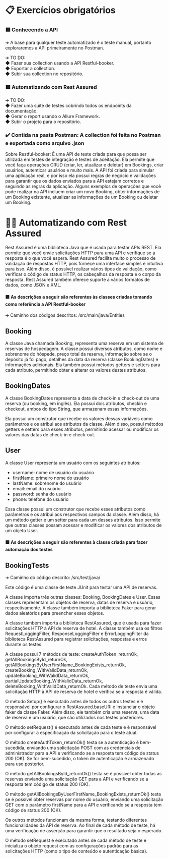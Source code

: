 <h1>📋 Exercícios obrigatórios</h1>

<h3>🟩 Conhecendo a API</h3>

➔ A base para qualquer teste automatizado é o teste
manual, portanto exploraremos a API
primeiramente no Postman.

➔ TO DO:<br>
◆ Fazer sua collection usando a API
Restful-booker.<br>
◆ Exportar a collection.<br>
◆ Subir sua collection no repositório.

<h3>🟩 Automatizando com Rest Assured</h3>

➔ TO DO:<br>
◆ Fazer uma suíte de testes cobrindo todos
os endpoints da documentação.<br>
◆ Gerar o report usando o Allure Framework.<br>
◆ Subir o projeto para o repositório.<br>

<h3>✔️ Contida na pasta Postman: A collection foi feita no Postman e exportada como arquivo .json </h3>
Sobre Restful-booker:
É uma API de teste criada para que possa ser utilizada em testes de integração e testes de aceitação. Ela permite que você faça operações CRUD (criar, ler, atualizar e deletar) em Bookings, criar usuários, autenticar usuários e muito mais. A API foi criada para simular uma aplicação real, e por isso ela possui regras de negócio e validações para garantir que os dados enviados para a API estejam corretos e seguindo as regras da aplicação. Alguns exemplos de operações que você pode realizar na API incluem criar um novo Booking, obter informações de um Booking existente, atualizar as informações de um Booking ou deletar um Booking.

<h1> 👩‍💻 Automatizando com Rest Assured</h1>

Rest Assured é uma biblioteca Java que é usada para testar APIs REST. Ela permite que você envie solicitações HTTP para uma API e verifique se a resposta é o que você espera. Rest Assured facilita muito o processo de validação de respostas HTTP, pois fornece uma interface simples e intuitiva para isso. Além disso, é possível realizar vários tipos de validação, como verificar o código de status HTTP, os cabeçalhos da resposta e o corpo da resposta. Rest Assured também oferece suporte a vários formatos de dados, como JSON e XML.

<h4>🟩 As descrições a seguir são referentes às classes criadas tomando como referência a API Restful-booker</h4>

➔ Caminho dos códigos descritos: /src/main/java/Entities

<h2>Booking</h2>

A classe Java chamada Booking, representa uma reserva em um sistema de reservas de hospedagem. A classe possui diversos atributos, como nome e sobrenome do hóspede, preço total da reserva, informação sobre se o depósito já foi pago, detalhes da data da reserva (classe BookingDates) e informações adicionais. Ela também possui métodos getters e setters para cada atributo, permitindo obter e alterar os valores destes atributos.

<h2>BookingDates</h2>

A classe BookingDates representa a data de check-in e check-out de uma reserva (ou booking, em inglês). Ela possui dois atributos, checkin e checkout, ambos do tipo String, que armazenam essas informações.

Ela possui um construtor que recebe os valores dessas variáveis como parâmetros e os atribui aos atributos da classe. Além disso, possui métodos getters e setters para esses atributos, permitindo acessar ou modificar os valores das datas de check-in e check-out.

<h2>User</h2>

A classe User representa um usuário com os seguintes atributos:

- username: nome de usuário do usuário
- firstName: primeiro nome do usuário
- lastName: sobrenome do usuário
- email: email do usuário
- password: senha do usuário
- phone: telefone do usuário

Essa classe possui um construtor que recebe esses atributos como parâmetros e os atribui aos respectivos campos da classe. Além disso, há um método getter e um setter para cada um desses atributos. Isso permite que outras classes possam acessar e modificar os valores dos atributos de um objeto User.

<h4>🟩 As descrições a seguir são referentes à classe criada para fazer automação dos testes</h4>

<h2>BookingTests</h2>

➔ Caminho do código descrito: /src/test/java/

Este código é uma classe de teste JUnit para testar uma API de reservas.

A classe importa três outras classes: Booking, BookingDates e User. Essas classes representam os objetos de reserva, datas de reserva e usuário, respectivamente. A classe também importa a biblioteca Faker para gerar dados aleatórios para preencher esses objetos.

A classe também importa a biblioteca RestAssured, que é usada para fazer solicitações HTTP à API de reserva de hotel. A classe também usa os filtros RequestLoggingFilter, ResponseLoggingFilter e ErrorLoggingFilter da biblioteca RestAssured para registrar solicitações, respostas e erros durante os testes.

A classe possui 7 métodos de teste: createAuthToken_returnOk, getAllBookingsById_returnOk, getAllBookingsByUserFirstName_BookingExists_returnOk, createBooking_WithValidData_returnOk, updateBooking_WithValidData_returnOk, partialUpdateBooking_WithValidData_returnOk, deleteBooking_WithValidData_returnOk. Cada método de teste envia uma solicitação HTTP à API de reserva de hotel e verifica se a resposta é válida.

O método Setup() é executado antes de todos os outros testes e é responsável por configurar o RestAssured.baseURI e instanciar o objeto faker da classe Faker. Além disso, ele também cria uma reserva, uma data de reserva e um usuário, que são utilizados nos testes posteriores.

O método setRequest() é executado antes de cada teste e é responsável por configurar a especificação da solicitação para o teste atual.

O método createAuthToken_returnOk() testa se a autenticação é bem-sucedida, enviando uma solicitação POST com as credenciais de administrador para a API e verificando se a resposta tem código de status 200 (OK). Se for bem-sucedido, o token de autenticação é armazenado para uso posterior.

O método getAllBookingsById_returnOk() testa se é possível obter todas as reservas enviando uma solicitação GET para a API e verificando se a resposta tem código de status 200 (OK).

O método getAllBookingsByUserFirstName_BookingExists_returnOk() testa se é possível obter reservas por nome do usuário, enviando uma solicitação GET com o parâmetro firstName para a API e verificando se a resposta tem código de status 200 (OK).

Os outros métodos funcionam da mesma forma, testando diferentes funcionalidades da API de reserva. Ao final de cada método de teste, há uma verificação de asserção para garantir que o resultado seja o esperado.

O método setRequest é executado antes de cada método de teste e inicializa o objeto request com as configurações padrão para as solicitações HTTP (como o tipo de conteúdo e autenticação básica).